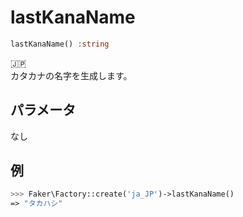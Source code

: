 # lastKanaName
```php
lastKanaName() :string
```
:jp:  
カタカナの名字を生成します。

## パラメータ
なし

## 例
```php
>>> Faker\Factory::create('ja_JP')->lastKanaName()
=> "タカハシ"
```
